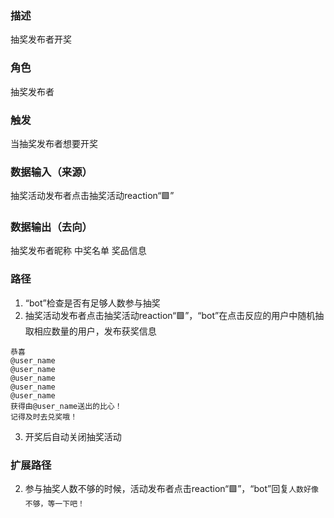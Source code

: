### 描述

抽奖发布者开奖

### 角色

抽奖发布者

### 触发

当抽奖发布者想要开奖

### 数据输入（来源）

抽奖活动发布者点击抽奖活动reaction“🟩”

### 数据输出（去向）

抽奖发布者昵称
中奖名单
奖品信息

### 路径

1. “bot”检查是否有足够人数参与抽奖
2. 抽奖活动发布者点击抽奖活动reaction“🟩”，“bot”在点击反应的用户中随机抽取相应数量的用户，发布获奖信息
```
恭喜 
@user_name
@user_name
@user_name
@user_name
@user_name
获得由@user_name送出的比心！
记得及时去兑奖哦！
```
3. 开奖后自动关闭抽奖活动

### 扩展路径

2. 参与抽奖人数不够的时候，活动发布者点击reaction“🟩”，“bot”回复```人数好像不够，等一下吧！```
